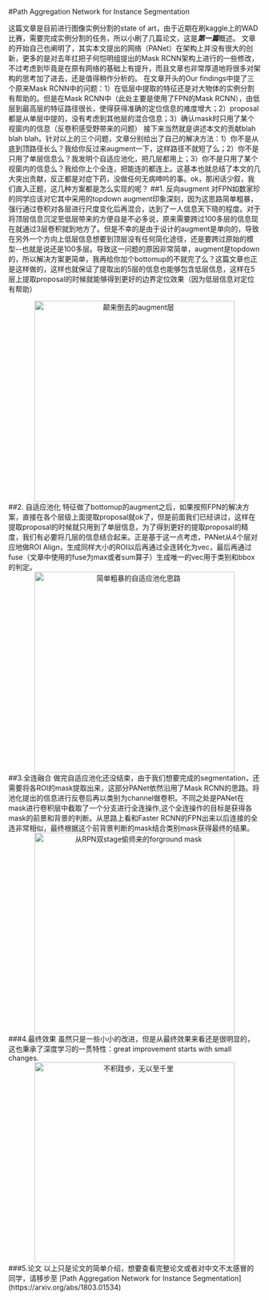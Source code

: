 #Path Aggregation Network for Instance Segmentation

这篇文章是目前进行图像实例分割的state of art，由于近期在刷kaggle上的WAD比赛，需要完成实例分割的任务，所以小刷了几篇论文，这是***第一篇***概述。
文章的开始自己也阐明了，其实本文提出的网络（PANet）在架构上并没有很大的创新，更多的是对去年扛把子何恺明组提出的Mask RCNN架构上进行的一些修改，不过考虑到毕竟是在原有网络的基础上有提升，而且文章也非常厚道地将很多对架构的思考加了进去，还是值得稍作分析的。
在文章开头的Our findings中提了三个原来Mask RCNN中的问题：1）在低层中提取的特征还是对大物体的实例分割有帮助的。但是在Mask RCNN中（此处主要是使用了FPN的Mask RCNN），由低层到最高层的特征路径很长，使得获得准确的定位信息的难度增大；2）proposal都是从单层中提的，没有考虑到其他层的混合信息；3）确认mask时只用了某个视窗内的信息（反卷积感受野带来的问题）
接下来当然就是讲述本文的贡献blah blah blah。针对以上的三个问题，文章分别给出了自己的解决方法：1）你不是从底到顶路径长么？我给你反过来augment一下，这样路径不就短了么；2）你不是只用了单层信息么？我发明个自适应池化，把几层都用上；3）你不是只用了某个视窗内的信息么？我给你上个全连，把能连的都连上。这基本也就总结了本文的几大突出贡献，反正都是对症下药，没做任何无病呻吟的事。ok，那闲话少叙，我们直入正题，这几种方案都是怎么实现的呢？
##1. 反向augment
对FPN如数家珍的同学应该对它其中采用的topdown augment印象深刻，因为这思路简单粗暴，强行通过卷积对各层进行尺度变化后再混合，达到了一人信息天下晓的程度。对于将顶层信息沉淀至低层带来的方便自是不必多说，原来需要跨过100多层的信息现在就通过3层卷积就到地方了。但是不幸的是由于设计的augment是单向的，导致在另外一个方向上低层信息想要到顶层没有任何简化途径，还是要跨过原始的模型--也就是说还是100多层。导致这一问题的原因非常简单，augment是topdown的，所以解决方案更简单，我再给你加个bottomup的不就完了么？这篇文章也正是这样做的，这样也就保证了提取出的5层的信息也能够包含低层信息，这样在5层上提取proposal的时候就能够得到更好的边界定位效果（因为低层信息对定位有帮助）
 <div align="center">
 <img src="https://primus-zhao.github.io/assets/image/PANet1.png" width="400" height="400" alt="颠来倒去的augment层"/>
 </div>
##2. 自适应池化
特征做了bottomup的augment之后，如果按照FPN的解决方案，直接在各个层级上面提取proposal就ok了，但是前面我们已经讲过，这样在提取proposal的时候就只用到了单层信息，为了得到更好的提取proposal的精度，我们有必要将几层的信息结合起来。正是基于这一点考虑，PANet从4个层对应地做ROI Align，生成同样大小的ROI以后再通过全连转化为vec，最后再通过fuse（文章中使用的fuse为max或者sum算子）生成唯一的vec用于类别和bbox的判定。
 <div align="center">
 <img src="https://primus-zhao.github.io/assets/image/PANet2.png" width="400" height="400" alt="简单粗暴的自适应池化思路"/>
 </div>
##3.全连融合
做完自适应池化还没结束，由于我们想要完成的segmentation，还需要将各ROI的mask提取出来，这部分PANet依然沿用了Mask RCNN的思路。将池化提出的信息进行反卷后再以类别为channel做卷积。不同之处是PANet在mask进行卷积层中截取了一个分支进行全连操作,这个全连操作的目标是获得各mask的前景和背景的判断。从思路上看和Faster RCNN的FPN出来以后连接的全连非常相似，最终根据这个前背景判断的mask结合类别mask获得最终的结果。
 <div align="center">
 <img src="https://primus-zhao.github.io/assets/image/PANet3.png" width="400" height="400" alt="从RPN双stage偷师来的forground mask"/>
 </div>
###4.最终效果
虽然只是一些小小的改进，但是从最终效果来看还是很明显的，这也秉承了深度学习的一贯特性：great improvement starts with small changes.
 <div align="center">
 <img src="https://primus-zhao.github.io/assets/image/PANet4.png" width="400" height="400" alt="不积跬步，无以至千里"/>
 </div>
###5.论文
 以上只是论文的简单介绍，想要查看完整论文或者对中文不太感冒的同学，请移步至 [Path Aggregation Network for Instance Segmentation](https://arxiv.org/abs/1803.01534)
 